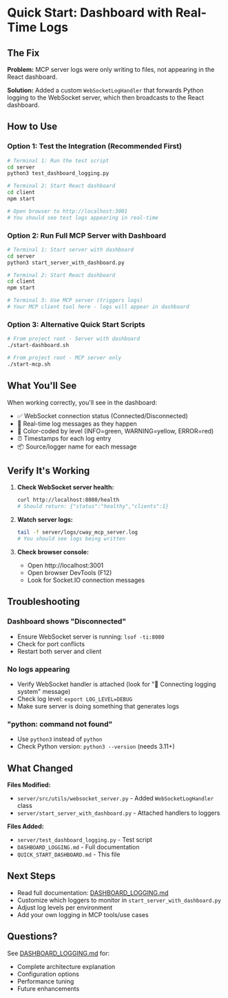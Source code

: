 # Quick Start: Dashboard with Real-Time Logs

## The Fix

**Problem:** MCP server logs were only writing to files, not appearing in the React dashboard.

**Solution:** Added a custom `WebSocketLogHandler` that forwards Python logging to the WebSocket server, which then broadcasts to the React dashboard.

## How to Use

### Option 1: Test the Integration (Recommended First)

```bash
# Terminal 1: Run the test script
cd server
python3 test_dashboard_logging.py

# Terminal 2: Start React dashboard
cd client
npm start

# Open browser to http://localhost:3001
# You should see test logs appearing in real-time
```

### Option 2: Run Full MCP Server with Dashboard

```bash
# Terminal 1: Start server with dashboard
cd server
python3 start_server_with_dashboard.py

# Terminal 2: Start React dashboard  
cd client
npm start

# Terminal 3: Use MCP server (triggers logs)
# Your MCP client tool here - logs will appear in dashboard
```

### Option 3: Alternative Quick Start Scripts

```bash
# From project root - Server with dashboard
./start-dashboard.sh

# From project root - MCP server only
./start-mcp.sh
```

## What You'll See

When working correctly, you'll see in the dashboard:
- ✅ WebSocket connection status (Connected/Disconnected)
- 📝 Real-time log messages as they happen
- 🎨 Color-coded by level (INFO=green, WARNING=yellow, ERROR=red)
- ⏰ Timestamps for each log entry
- 📦 Source/logger name for each message

## Verify It's Working

1. **Check WebSocket server health:**
   ```bash
   curl http://localhost:8080/health
   # Should return: {"status":"healthy","clients":1}
   ```

2. **Watch server logs:**
   ```bash
   tail -f server/logs/cway_mcp_server.log
   # You should see logs being written
   ```

3. **Check browser console:**
   - Open http://localhost:3001
   - Open browser DevTools (F12)
   - Look for Socket.IO connection messages

## Troubleshooting

### Dashboard shows "Disconnected"
- Ensure WebSocket server is running: `lsof -ti:8080`
- Check for port conflicts
- Restart both server and client

### No logs appearing
- Verify WebSocket handler is attached (look for "🔗 Connecting logging system" message)
- Check log level: `export LOG_LEVEL=DEBUG`
- Make sure server is doing something that generates logs

### "python: command not found"
- Use `python3` instead of `python`
- Check Python version: `python3 --version` (needs 3.11+)

## What Changed

**Files Modified:**
- `server/src/utils/websocket_server.py` - Added `WebSocketLogHandler` class
- `server/start_server_with_dashboard.py` - Attached handlers to loggers

**Files Added:**
- `server/test_dashboard_logging.py` - Test script
- `DASHBOARD_LOGGING.md` - Full documentation
- `QUICK_START_DASHBOARD.md` - This file

## Next Steps

- Read full documentation: [DASHBOARD_LOGGING.md](./DASHBOARD_LOGGING.md)
- Customize which loggers to monitor in `start_server_with_dashboard.py`
- Adjust log levels per environment
- Add your own logging in MCP tools/use cases

## Questions?

See [DASHBOARD_LOGGING.md](./DASHBOARD_LOGGING.md) for:
- Complete architecture explanation
- Configuration options
- Performance tuning
- Future enhancements
